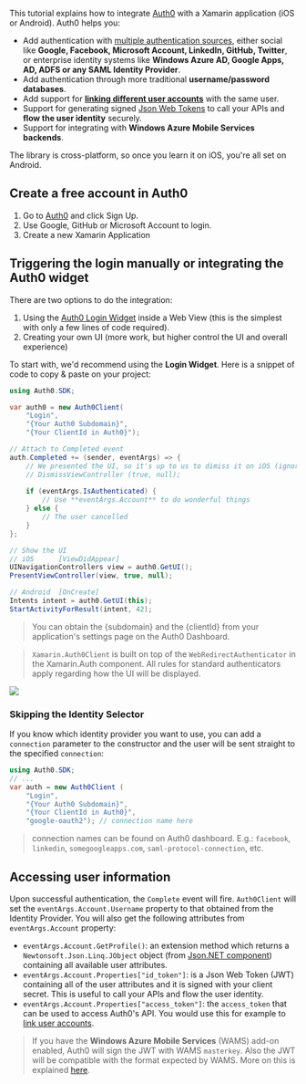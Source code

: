 This tutorial explains how to integrate [Auth0](http://developers.auth0.com) with a Xamarin application (iOS or Android).  Auth0 helps you:

* Add authentication with [multiple authentication sources](https://docs.auth0.com/identityproviders), either social like **Google, Facebook, Microsoft Account, LinkedIn, GitHub, Twitter**, or enterprise identity systems like **Windows Azure AD, Google Apps, AD, ADFS or any SAML Identity Provider**. 
* Add authentication through more traditional **username/password databases**.
* Add support for **[linking different user accounts](https://docs.auth0.com/link-accounts)** with the same user.
* Support for generating signed [Json Web Tokens](https://docs.auth0.com/jwt) to call your APIs and **flow the user identity** securely.
* Support for integrating with **Windows Azure Mobile Services backends**.

The library is cross-platform, so once you learn it on iOS, you're all set on Android.

## Create a free account in Auth0

1. Go to [Auth0](http://developers.auth0.com) and click Sign Up.
2. Use Google, GitHub or Microsoft Account to login.
3. Create a new Xamarin Application

## Triggering the login manually or integrating the Auth0 widget

There are two options to do the integration: 

1. Using the [Auth0 Login Widget](https://docs.auth0.com/login-widget) inside a Web View (this is the simplest with only a few lines of code required).
2. Creating your own UI (more work, but higher control the UI and overall experience)

To start with, we'd recommend using the __Login Widget__. Here is a snippet of code to copy & paste on your project: 

```csharp
using Auth0.SDK;

var auth0 = new Auth0Client(
	"Login", 
	"{Your Auth0 Subdomain}", 
	"{Your ClientId in Auth0}");

// Attach to Completed event
auth.Completed += (sender, eventArgs) => {
	// We presented the UI, so it's up to us to dimiss it on iOS (ignore this line on Android)
	// DismissViewController (true, null);
	
	if (eventArgs.IsAuthenticated) {
		// Use **eventArgs.Account** to do wonderful things
	} else {
		// The user cancelled
	}
};

// Show the UI
// iOS      [ViewDidAppear]
UINavigationControllers view = auth0.GetUI();
PresentViewController(view, true, null);

// Android  [OnCreate]
Intents intent = auth0.GetUI(this);
StartActivityForResult(intent, 42);
```

> You can obtain the {subdomain} and the {clientId} from your application's settings page on the Auth0 Dashboard.

> `Xamarin.Auth0Client` is built on top of the `WebRedirectAuthenticator` in the Xamarin.Auth component. All rules for standard authenticators apply regarding how the UI will be displayed.

![](https://docs.auth0.com/img/xamarin.auth0client.png)

### Skipping the Identity Selector

If you know which identity provider you want to use, you can add a `connection` parameter to the constructor and the user will be sent straight to the specified `connection`:

```csharp
using Auth0.SDK;
// ...
var auth = new Auth0Client (
	"Login", 
	"{Your Auth0 Subdomain}", 
	"{Your ClientId in Auth0}",
	"google-oauth2"); // connection name here
```

> connection names can be found on Auth0 dashboard. E.g.: `facebook`, `linkedin`, `somegoogleapps.com`, `saml-protocol-connection`, etc.

## Accessing user information

Upon successful authentication, the `Complete` event will fire. `Auth0Client` will set the `eventArgs.Account.Username` property to that obtained from the Identity Provider. You will also get the following attributes from `eventArgs.Account` property:

* `eventArgs.Account.GetProfile()`: an extension method which returns a `Newtonsoft.Json.Linq.JObject` object (from [Json.NET component](http://components.xamarin.com/view/json.net/)) containing all available user attributes.
* `eventArgs.Account.Properties["id_token"]`: is a Json Web Token (JWT) containing all of the user attributes and it is signed with your client secret. This is useful to call your APIs and flow the user identity.
* `eventArgs.Account.Properties["access_token"]`: the `access_token` that can be used to access Auth0's API. You would use this for example to [link user accounts](link-accounts).

> If you have the __Windows Azure Mobile Services__ (WAMS) add-on enabled, Auth0 will sign the JWT with WAMS `masterkey`. Also the JWT will be compatible with the format expected by WAMS. More on this is explained [here](https://docs.auth0.com/jwt#5).
